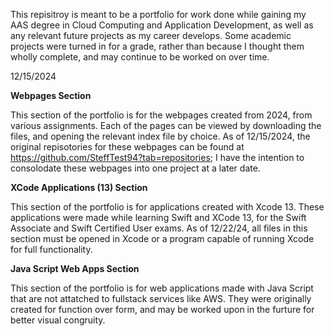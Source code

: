
This repisitroy is meant to be a portfolio for work done while gaining my AAS degree in Cloud Computing and Application Development, as well as any relevant future projects as my career develops. Some academic projects were turned in for a grade, rather than because I thought them wholly complete, and may continue to be worked on over time.

12/15/2024

****Webpages Section****

This section of the portfolio is for the webpages created from 2024, from various assignments. Each of the pages can be viewed by downloading the files, and opening the relevant index file by choice. As of 12/15/2024, the original repisotories for these webpages can be found at https://github.com/SteffTest94?tab=repositories; I have the intention to consolodate these webpages into one project at a later date.

****XCode Applications (13) Section****

This section of the portfolio is for applications created with Xcode 13. These applications were made while learning Swift and XCode 13, for the Swift Associate and Swift Certified User exams. As of 12/22/24, all files in this section must be opened in Xcode or a program capable of running Xcode for full functionality. 

****Java Script Web Apps Section****

This section of the portfolio is for web applications made with Java Script that are not attatched to fullstack services like AWS. They were originally created for function over form, and may be worked upon in the furture for better visual congruity. 
